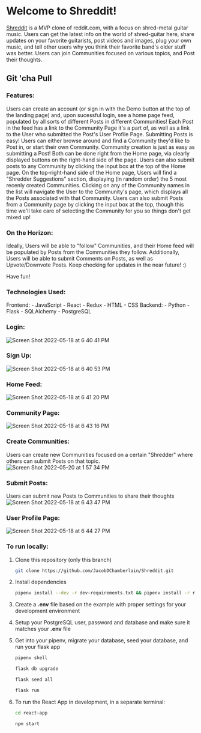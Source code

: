 # Welcome to Shreddit!

[Shreddit](https://shreddittt.herokuapp.com/) is a MVP clone of reddit.com, with a focus on shred-metal guitar music. Users can get the latest info on the world of shred-guitar here, share updates on your favorite guitarists, post videos and images, plug your own music, and tell other users why you think their favorite band's older stuff was better. Users can join Communities focused on various topics, and Post their thoughts.

## Git 'cha Pull

### Features:
  Users can create an account (or sign in with the Demo button at the top of the landing page) and, upon sucessful login, see a home page feed, populated by all sorts of different Posts in different Communities! Each Post in the feed has a link to the Community Page it's a part of, as well as a link to the User who submitted the Post's User Profile Page. Submitting Posts is easy! Users can either browse around and find a Community they'd like to Post in, or start their own Community. Community creation is just as easy as submitting a Post! Both can be done right from the Home page, via clearly displayed buttons on the right-hand side of the page. Users can also submit posts to any Community by clicking the input box at the top of the Home page.
  On the top-right-hand side of the Home page, Users will find a "Shredder Suggestions" section, displaying (in random order) the 5 most recenly created Communities. Clicking on any of the Community names in the list will navigate the User to the Community's page, which displays all the Posts associated with that Community. Users can also submit Posts from a Community page by clicking the input box at the top, though this time we'll take care of selecting the Community for you so things don't get mixed up!
  
### On the Horizon:
  Ideally, Users will be able to "follow" Communities, and their Home feed will be populated by Posts from the Communities they follow. Additionally, Users will be able to submit Comments on Posts, as well as Upvote/Downvote Posts. Keep checking for updates in the near future! :) 

Have fun!


### Technologies Used:
   Frontend:
     - JavaScript
     - React
     - Redux
     - HTML
     - CSS
   Backend:
     - Python
     - Flask
     - SQLAlchemy
     - PostgreSQL
     
### Login:
![Screen Shot 2022-05-18 at 6 40 41 PM](https://user-images.githubusercontent.com/91109296/169172940-77473e69-b791-4004-b2cb-c0bfe457dfa0.png)
### Sign Up:
![Screen Shot 2022-05-18 at 6 40 53 PM](https://user-images.githubusercontent.com/91109296/169172943-17418902-42a6-47da-9eb7-33578de713f1.png)
### Home Feed:
![Screen Shot 2022-05-18 at 6 41 20 PM](https://user-images.githubusercontent.com/91109296/169172944-e6d395f8-033a-4453-a7b9-c63f720277d9.png)
### Community Page:
![Screen Shot 2022-05-18 at 6 43 16 PM](https://user-images.githubusercontent.com/91109296/169172948-3741c82e-b4b9-4b34-9ebd-dec403470dde.png)
### Create Communities:
Users can create new Communities focused on a certain "Shredder" where others can submit Posts on that topic.
![Screen Shot 2022-05-20 at 1 57 34 PM](https://user-images.githubusercontent.com/91109296/169594454-4b9990a0-0979-45ce-a9f5-1412d9a55e7c.png)
### Submit Posts:
Users can submit new Posts to Communities to share their thoughts
![Screen Shot 2022-05-18 at 6 43 47 PM](https://user-images.githubusercontent.com/91109296/169172950-44e0c551-d1ba-4016-b63c-5f2e4a3e6251.png)
### User Profile Page:
![Screen Shot 2022-05-18 at 6 44 27 PM](https://user-images.githubusercontent.com/91109296/169172951-5dd7b8e3-e3db-447c-a3e9-9c44e22df829.png)


### To run locally:
1. Clone this repository (only this branch)

   ```bash
   git clone https://github.com/JacobDChamberlain/Shreddit.git
   ```

2. Install dependencies

      ```bash
      pipenv install --dev -r dev-requirements.txt && pipenv install -r requirements.txt
      ```

3. Create a **.env** file based on the example with proper settings for your
   development environment
4. Setup your PostgreSQL user, password and database and make sure it matches your **.env** file

5. Get into your pipenv, migrate your database, seed your database, and run your flask app

   ```bash
   pipenv shell
   ```

   ```bash
   flask db upgrade
   ```

   ```bash
   flask seed all
   ```

   ```bash
   flask run
   ```

6. To run the React App in development, in a separate terminal:
    ```bash
    cd react-app
    ```
    
    ```bash
    npm start
    ```
    
